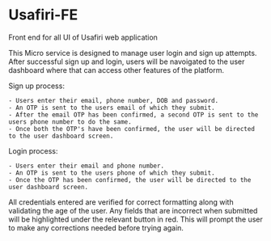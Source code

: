 # Usafiri-FE
Front end for all UI of Usafiri web application

This Micro service is designed to manage user login and sign up attempts. After successful sign up and login, users will be navoigated to the user dashboard where that can access other features of the platform.

Sign up process:

    - Users enter their email, phone number, DOB and password.
    - An OTP is sent to the users email of which they submit.
    - After the email OTP has been confirmed, a second OTP is sent to the users phone number to do the same.
    - Once both the OTP's have been confirmed, the user will be directed to the user dashboard screen.

Login process:

    - Users enter their email and phone number.
    - An OTP is sent to the users phone of which they submit.
    - Once the OTP has been confirmed, the user will be directed to the user dashboard screen.

All credentials entered are verified for correct formatting along with validating the age of the user. Any fields that are incorrect when submitted will be highlighted under the relevant button in red. This will prompt the user to make any corrections needed before trying again.


